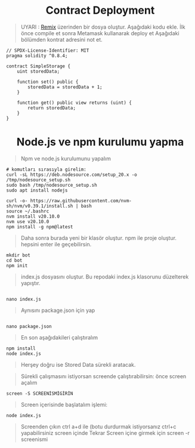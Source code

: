 <h1 align="center">Contract Deployment</h1>

> UYARI : [Remix](https://remix.ethereum.org/) üzerinden bir dosya oluştur. Aşağıdaki kodu ekle.
> İlk önce compile et sonra Metamask kullanarak deploy et
> Aşağıdaki bölümden kontrat adresini not et.

```
// SPDX-License-Identifier: MIT
pragma solidity ^0.8.4;

contract SimpleStorage {
    uint storedData;

    function set() public {
        storedData = storedData + 1;
    }

    function get() public view returns (uint) {
        return storedData;
    }
}
```

<h1 align="center">Node.js ve npm kurulumu yapma</h1>

> Npm ve node.js kurulumunu yapalım

```
# komutları sırasıyla girelim:
curl -sL https://deb.nodesource.com/setup_20.x -o /tmp/nodesource_setup.sh
sudo bash /tmp/nodesource_setup.sh
sudo apt install nodejs

curl -o- https://raw.githubusercontent.com/nvm-sh/nvm/v0.39.1/install.sh | bash
source ~/.bashrc
nvm install v20.10.0
nvm use v20.10.0
npm install -g npm@latest

```


> Daha sonra burada yeni bir klasör oluştur. npm ile proje oluştur. hepsini enter ile geçebilirsin.

```
mkdir bot
cd bot
npm init

```

> index.js dosyasını oluştur. Bu repodaki index.js klasorunu düzelterek yapıştır.

```

nano index.js

```

> Aynısını package.json için yap

```

nano package.json

```

> En son aşağıdakileri çalıştıralım

```
npm install
node index.js

```

> Herşey doğru ise Stored Data sürekli aratacak.


> Sürekli çalışmasını istiyorsan screende çalıştırabilirsin:
> önce screen açalım
```
screen -S SCREENİSMİGİRİN

```
> Screen içerisinde başlatalım işlemi:
```
node index.js

```
> Screenden çıkın ctrl a+d ile (botu durdurmak istiyorsanız ctrl+c yapabilirsiniz screen içinde
> Tekrar Screen içine girmek için screen -r screenismi
